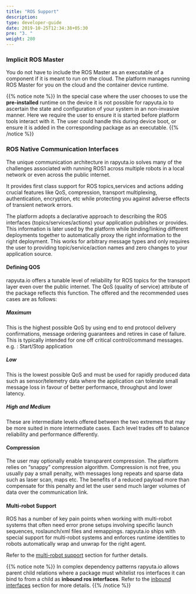 ```yaml
---
title: "ROS Support"
description:
type: developer-guide
date: 2019-10-25T12:34:38+05:30
pre: "3. "
weight: 280
---
```

### Implicit ROS Master
You do not have to include the ROS Master as an executable of a component if it is meant to run on the cloud. The platform manages running ROS Master for you on the cloud and the container device runtime. 

{{% notice note %}}
In the special case where the user chooses to use the **pre-installed** runtime on the device it is not possible for rapyuta.io to ascertain the state and configuration of your system in an non-invasive manner. Here we require the user to ensure it is started before platform tools interact with it. The user could handle this during device boot, or ensure it is added in the corresponding package as an executable.
{{% /notice %}}

### ROS Native Communication Interfaces
The unique communication architecture in rapyuta.io solves many of the challenges associated with running ROS1 across multiple robots in a local network or even across the public internet.

It provides first class support for ROS topics,services and actions adding crucial features like QoS, compression, transport multiplexing, authentication, encryption, etc while protecting you against adverse effects of transient network errors.

The platform adopts a declarative approach to describing the ROS interfaces (topics/services/actions) your application publishes or provides. This information is later used by the platform while binding/linking different deployments together to automatically proxy the right information to the right deployment.  This works for arbitrary message types and only requires the user to providing topic/service/action names and zero changes to your application source.


#### Defining QOS
rapyuta.io offers a tunable level of reliability for ROS topics for the transport layer even over the public internet. The QoS (quality of service) attribute of the package reflects this function. The offered and the recommended uses cases are as follows:

##### Maximum
This is the highest possible QoS by using end to end protocol delivery confirmations, message ordering guarantees and retires in case of failure.  This is typically intended for one off critical control/command messages.
e.g. : Start/Stop application

##### Low
This is the lowest possible QoS and must be used for rapidly produced data such as sensor/telemetry data where the application can tolerate small message loss in favour of better performance, throughput and lower latency.

##### High and Medium
These are intermediate levels offered between the two extremes that may be more suited in more intermediate cases. Each level trades off to balance reliability and performance differently.

#### Compression
The user may optionally enable transparent compression. The platform relies on “snappy” compression algorithm. Compression is not free, you usually pay a small penalty, with messages long repeats and sparse data such as laser scan, maps etc. The benefits of a reduced payload more than compensate for this penalty and let the user send much larger volumes of data over the communication link.

#### Multi-robot Support
ROS has a number of key pain points when working with multi-robot systems that often need error prone setups involving specific launch sequences, roslaunch/xml files and remappings. rapyuta.io ships with special support for multi-robot systems and enforces runtime identities to robots automatically wrap and unwrap for the right agent. 

Refer to the [multi-robot support](/developer-guide/manage-software-cycle/communication-topologies/ros-support/#multi-robot-support) section for further details.

{{% notice note %}}
In complex dependency patterns rapyuta.io allows parent child relations where a package must whitelist ros interfaces it can bind to from a child as **inbound ros interfaces**. Refer to the [inbound interfaces](/developer-guide/manage-software-cycle/communication-topologies/ros-support/#inbound-interfaces) section for more details.
{{% /notice %}}

